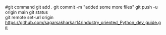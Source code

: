 #git command
git add . 
git commit -m "added some more files"
git push -u origin main 
git status  
git remote set-url origin  https://github.com/sagarsakharkar14/Industry_oriented_Python_dev_guide.git 